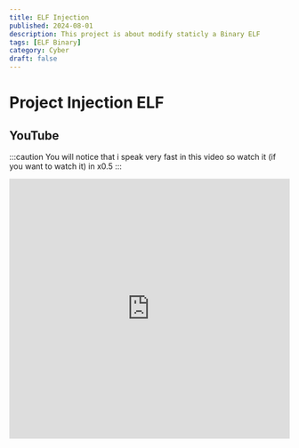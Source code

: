 ```yaml
---
title: ELF Injection
published: 2024-08-01
description: This project is about modify staticly a Binary ELF
tags: [ELF Binary]
category: Cyber
draft: false
---
```

# Project Injection ELF




## YouTube
:::caution
You will notice that i speak very fast in this video so watch it (if you want to watch it) in x0.5
:::

<iframe width="100%" height="468" src="https://www.youtube.com/embed/blTEiCCpNX4?si=6G8HHAi2mcMBidM4" title="YouTube video player" frameborder="0" allow="accelerometer; autoplay; clipboard-write; encrypted-media; gyroscope; picture-in-picture; web-share" referrerpolicy="strict-origin-when-cross-origin" allowfullscreen></iframe>
